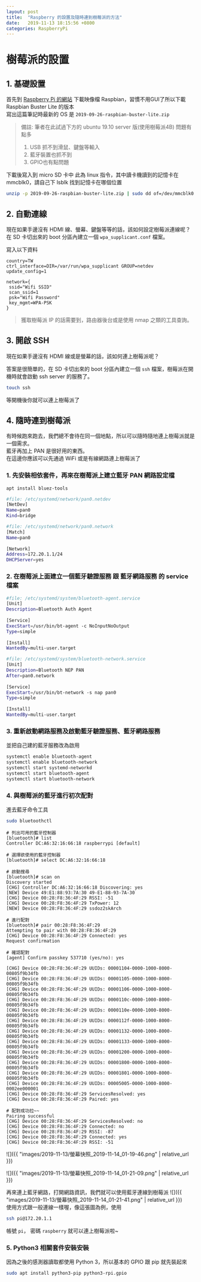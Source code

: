 ```yaml
---
layout: post
title:  "Raspberry 的設置及隨時連到樹莓派的方法"
date:   2019-11-13 18:15:56 +0800
categories: RaspberryPi 
---
```


# 樹莓派的設置

## 1. 基礎設置
首先到 [Raspberry Pi 的網站](https://www.raspberrypi.org/downloads/) 下載映像檔 Raspbian，習慣不用GUI了所以下載 Raspbian Buster Lite 的版本      
寫出這篇筆記時最新的 OS 是 `2019-09-26-raspbian-buster-lite.zip`
> 備註: 筆者在此試過下方的 ubuntu 19.10 server 版(使用樹莓派4B)
> 問題有點多
> 1. USB 抓不到滑鼠、鍵盤等輸入
> 2. 藍牙裝置也抓不到
> 3. GPIO也有點問題

下載後寫入到 micro SD 卡中
此為 linux 指令，其中讀卡機讀到的記憶卡在 mmcblk0，請自己下 lsblk 找到記憶卡在哪個位置
```bash
unzip -p 2019-09-26-raspbian-buster-lite.zip | sudo dd of=/dev/mmcblk0 bs=4M conv=fsync
```

## 2. 自動連線
現在如果手邊沒有 HDMI 線、螢幕、鍵盤等等的話，該如何設定樹莓派連線呢？   
在 SD 卡切出來的 boot 分區內建立一個 `wpa_supplicant.conf` 檔案。

寫入以下資料
```
country=TW
ctrl_interface=DIR=/var/run/wpa_supplicant GROUP=netdev
update_config=1

network={
 ssid="Wifi SSID"
 scan_ssid=1
 psk="Wifi Password"
 key_mgmt=WPA-PSK
}
```
> 獲取樹莓派 IP 的話需要到，路由器後台或是使用 nmap 之類的工具查詢。

## 3. 開啟 SSH
現在如果手邊沒有 HDMI 線或是螢幕的話，該如何連上樹莓派呢？

答案是很簡單的，在 SD 卡切出來的 boot 分區內建立一個 `ssh` 檔案，樹莓派在開機時就會啟動 ssh server 的服務了。

```bash
touch ssh
```
等開機後你就可以連上樹莓派了

## 4. 隨時連到樹莓派
有時候跑來跑去，我們總不會待在同一個地點，所以可以隨時隨地連上樹莓派就是一個需求。   
藍牙再加上 PAN 是很好用的東西。   
在這邊你應該可以先通過 WiFi 或是有線網路連上樹莓派了

### 1. 先安裝相依套件，再來在樹莓派上建立藍牙 PAN 網路設定檔
```bash
apt install bluez-tools
```

```bash
#file: /etc/systemd/network/pan0.netdev
[NetDev]
Name=pan0
Kind=bridge
```

```bash
#file: /etc/systemd/network/pan0.network
[Match]
Name=pan0
 
[Network]
Address=172.20.1.1/24
DHCPServer=yes
```

### 2. 在樹莓派上面建立一個藍牙驗證服務 跟 藍牙網路服務 的 service 檔案
```bash
#file: /etc/systemd/system/bluetooth-agent.service
[Unit]
Description=Bluetooth Auth Agent
 
[Service]
ExecStart=/usr/bin/bt-agent -c NoInputNoOutput
Type=simple
 
[Install]
WantedBy=multi-user.target
```

```bash
#file: /etc/systemd/system/bluetooth-network.service
[Unit]
Description=Bluetooth NEP PAN
After=pan0.network
 
[Service]
ExecStart=/usr/bin/bt-network -s nap pan0
Type=simple
 
[Install]
WantedBy=multi-user.target
```

### 3. 重新啟動網路服務及啟動藍牙驗證服務、藍牙網路服務
並把自己建的藍牙服務改為啟用
```bash
systemctl enable bluetooth-agent
systemctl enable bluetooth-network
systemctl start systemd-networkd
systemctl start bluetooth-agent
systemctl start bluetooth-network
```

### 4. 與樹莓派的藍牙進行初次配對
進去藍牙命令工具
```bash
sudo bluetoothctl
```

```bluetoothctl
# 列出可用的藍牙控制器
[bluetooth]# list
Controller DC:A6:32:16:66:18 raspberrypi [default]

# 選擇欲使用的藍牙控制器
[bluetooth]# select DC:A6:32:16:66:18

# 啟動搜尋
[bluetooth]# scan on
Discovery started
[CHG] Controller DC:A6:32:16:66:18 Discovering: yes
[NEW] Device 49:E1:88:93:7A:30 49-E1-88-93-7A-30
[CHG] Device 00:28:F8:36:4F:29 RSSI: -51
[CHG] Device 00:28:F8:36:4F:29 TxPower: 12
[NEW] Device 00:28:F8:36:4F:29 ssdoz2skArch

# 進行配對
[bluetooth]# pair 00:28:F8:36:4F:29
Attempting to pair with 00:28:F8:36:4F:29
[CHG] Device 00:28:F8:36:4F:29 Connected: yes
Request confirmation

# 確認配對
[agent] Confirm passkey 537710 (yes/no): yes

[CHG] Device 00:28:F8:36:4F:29 UUIDs: 00001104-0000-1000-8000-00805f9b34fb
[CHG] Device 00:28:F8:36:4F:29 UUIDs: 00001105-0000-1000-8000-00805f9b34fb
[CHG] Device 00:28:F8:36:4F:29 UUIDs: 00001106-0000-1000-8000-00805f9b34fb
[CHG] Device 00:28:F8:36:4F:29 UUIDs: 0000110c-0000-1000-8000-00805f9b34fb
[CHG] Device 00:28:F8:36:4F:29 UUIDs: 0000110e-0000-1000-8000-00805f9b34fb
[CHG] Device 00:28:F8:36:4F:29 UUIDs: 0000112f-0000-1000-8000-00805f9b34fb
[CHG] Device 00:28:F8:36:4F:29 UUIDs: 00001132-0000-1000-8000-00805f9b34fb
[CHG] Device 00:28:F8:36:4F:29 UUIDs: 00001133-0000-1000-8000-00805f9b34fb
[CHG] Device 00:28:F8:36:4F:29 UUIDs: 00001200-0000-1000-8000-00805f9b34fb
[CHG] Device 00:28:F8:36:4F:29 UUIDs: 00001800-0000-1000-8000-00805f9b34fb
[CHG] Device 00:28:F8:36:4F:29 UUIDs: 00001801-0000-1000-8000-00805f9b34fb
[CHG] Device 00:28:F8:36:4F:29 UUIDs: 00005005-0000-1000-8000-0002ee000001
[CHG] Device 00:28:F8:36:4F:29 ServicesResolved: yes
[CHG] Device 00:28:F8:36:4F:29 Paired: yes

# 配對成功拉~~
Pairing successful
[CHG] Device 00:28:F8:36:4F:29 ServicesResolved: no
[CHG] Device 00:28:F8:36:4F:29 Connected: no
[CHG] Device 00:28:F8:36:4F:29 RSSI: -87
[CHG] Device 00:28:F8:36:4F:29 Connected: yes
[CHG] Device 00:28:F8:36:4F:29 RSSI: -51
```
![]({{ "images/2019-11-13/螢幕快照_2019-11-14_01-19-46.png" | relative_url }})   

![]({{ "images/2019-11-13/螢幕快照_2019-11-14_01-21-09.png" | relative_url }})   

再來連上藍牙網路，打開網路資訊，我們就可以使用藍牙連線到樹莓派
![]({{ "images/2019-11-13/螢幕快照_2019-11-14_01-21-41.png" | relative_url }})   
使用方式跟一般連線一樣喔，像這張圖為例，使用
```bash
ssh pi@172.20.1.1
```
帳號 `pi`， 密碼 `raspberry`
就可以連上樹莓派啦~

### 5. Python3 相關套件安裝安裝

因為之後的感測器讀取都使用 Python 3，所以基本的 GPIO 跟 pip 就先裝起來
```bash
sudo apt install python3-pip python3-rpi.gpio
```
